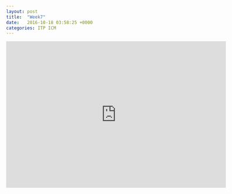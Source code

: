 ```yaml
---
layout: post
title:  "Week7"
date:   2016-10-18 03:58:25 +0000
categories: ITP ICM
---
```


<iframe src="http://itp.cgao.me/icm%20w7/" width="600" height="400" frameBorder="0"></iframe>

